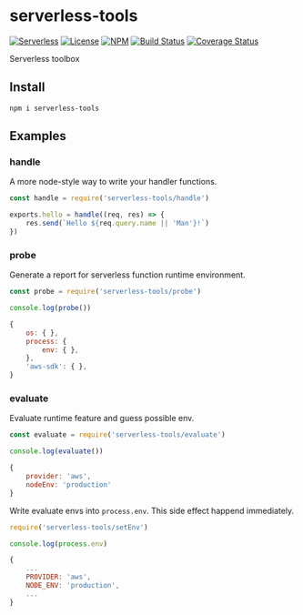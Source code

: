 # serverless-tools

[![Serverless][ico-serverless]][link-serverless]
[![License][ico-license]][link-license]
[![NPM][ico-npm]][link-npm]
[![Build Status][ico-build]][link-build]
[![Coverage Status][ico-codecov]][link-codecov]

Serverless toolbox

## Install

`npm i serverless-tools`

## Examples

### handle

A more node-style way to write your handler functions.

```js
const handle = require('serverless-tools/handle')

exports.hello = handle((req, res) => {
    res.send(`Hello ${req.query.name || 'Man'}!`)
})
```

### probe

Generate a report for serverless function runtime environment.

```js
const probe = require('serverless-tools/probe')

console.log(probe())

{
    os: { },
    process: {
        env: { },
    },
    'aws-sdk': { },
}
```

### evaluate

Evaluate runtime feature and guess possible env.

```js
const evaluate = require('serverless-tools/evaluate')

console.log(evaluate())

{
    provider: 'aws',
    nodeEnv: 'production'
}
```

Write evaluate envs into `process.env`. This side effect happend immediately.

```js
require('serverless-tools/setEnv')

console.log(process.env)

{
    ...
    PROVIDER: 'aws',
    NODE_ENV: 'production',
    ...
}
```

[ico-serverless]: http://public.serverless.com/badges/v3.svg
[ico-license]: https://img.shields.io/github/license/vitarn/serverless-tools.svg
[ico-npm]: https://img.shields.io/npm/v/serverless-tools.svg
[ico-build]: https://travis-ci.org/vitarn/serverless-tools.svg?branch=master
[ico-codecov]: https://codecov.io/gh/vitarn/serverless-tools/branch/master/graph/badge.svg

[link-serverless]: http://www.serverless.com/
[link-license]: ./blob/master/LICENSE
[link-npm]: https://www.npmjs.com/package/serverless-tools
[link-build]: https://travis-ci.org/vitarn/serverless-tools
[link-codecov]: https://codecov.io/gh/vitarn/serverless-tools
